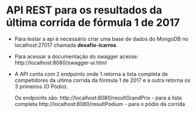 # API REST para os resultados da última corrida de fórmula 1 de 2017

* Para testar a api é necessário criar uma base de dados do MongoDB no localhost:27017 chamada <b>desafio-icarros</b>.

* Para acessar a documentação do swagger acesse: http://localhost:8080/swagger-ui.html

* A API conta com 2 endpoints onde 1 retorna a lista completa de competidores da ultima corrida da fórmula 1 de 2017 e a outra retorna os 3 primeiros (O Pódio).

  Os endpoints são:
    http://localhost:8080/resultGrandPrix - para a lista completa
    http://localhost:8080/resultPodium - para o pódio da corrida

